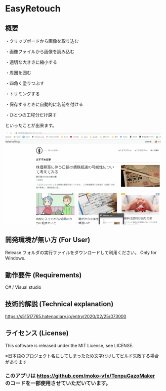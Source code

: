 # EasyRetouch

## 概要
・クリップボードから画像を取り込む

・画像ファイルから画像を読み込む

・適切な大きさに縮小する

・周囲を囲む

・四角く塗りつぶす

・トリミングする

・保存するときに自動的に名前を付ける

・ひとつの工程分だけ戻す

といったことが出来ます。

<img src="https://github.com/s51517765/EasyRetouch/blob/master/DemoMovie.gif">

## 開発環境が無い方 (For User)

Release フォルダの実行ファイルをダウンロードして利用ください。 Only for Windows.

## 動作要件 (Requirements)

C# / Visual studio

## 技術的解説 (Technical explanation)

https://s51517765.hatenadiary.jp/entry/2020/02/25/073000

## ライセンス (License)

This software is released under the MIT License, see LICENSE.

※日本語のプロジェクト名にしてしまったため文字化けしてビルド失敗する場合があります


### このアプリは https://github.com/moko-vfx/TenpuGazoMaker のコードを一部使用させていただいています。
